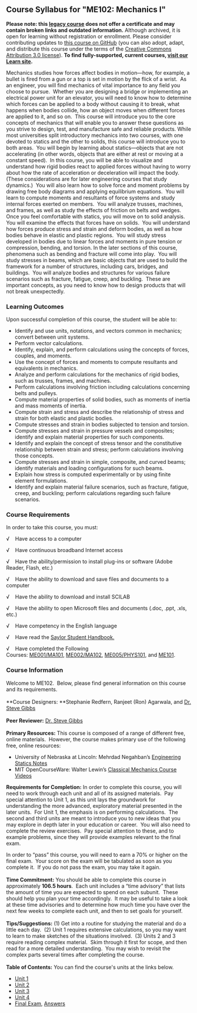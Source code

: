 Course Syllabus for "ME102: Mechanics I"
----------------------------------------

**Please note: this [legacy course](https://sayloracademy.zendesk.com/hc/en-us/articles/206089967) does not offer a certificate and may contain 
broken links and outdated information.** Although archived, it is open 
for learning without registration or enrollment. Please consider contributing 
updates to [this course on GitHub](https://github.com/saylordotorg/course_me102) 
(you can also adopt, adapt, and distribute this course under the terms of 
the [Creative Commons Attribution 3.0 license](http://creativecommons.org/licenses/by/3.0/)). **To find fully-supported, current courses, [visit our 
Learn site](https://learn.saylor.org).**

Mechanics studies how forces affect bodies in motion—how, for example, a
bullet is fired from a gun or a top is set in motion by the flick of a
wrist.  As an engineer, you will find mechanics of vital importance to
any field you choose to pursue.  Whether you are designing a bridge or
implementing an electrical power unit for an elevator, you will need to
know how to determine which forces can be applied to a body without
causing it to break, what happens when bodies collide, how an object
moves when different forces are applied to it, and so on.  This course
will introduce you to the core concepts of mechanics that will enable
you to answer these questions as you strive to design, test, and
manufacture safe and reliable products. While most universities split
introductory mechanics into two courses, with one devoted to statics and
the other to solids, this course will introduce you to both areas.  You
will begin by learning about statics—objects that are not accelerating
(in other words, objects that are either at rest or moving at a constant
speed).  In this course, you will be able to visualize and understand
how rigid bodies react to applied forces without having to worry about
how the rate of acceleration or deceleration will impact the body. 
(These considerations are for later engineering courses that study
dynamics.)  You will also learn how to solve force and moment problems
by drawing free body diagrams and applying equilibrium equations.  You
will learn to compute moments and resultants of force systems and study
internal forces exerted on members.  You will analyze trusses, machines,
and frames, as well as study the effects of friction on belts and
wedges. Once you feel comfortable with statics, you will move on to
solid analysis.  You will examine the effects that forces have on
solids.  You will understand how forces produce stress and strain and
deform bodies, as well as how bodies behave in elastic and plastic
regions.  You will study stress developed in bodies due to linear forces
and moments in pure tension or compression, bending, and torsion. In the
later sections of this course, phenomena such as bending and fracture
will come into play.  You will study stresses in beams, which are basic
objects that are used to build the framework for a number of structures,
including cars, bridges, and buildings.  You will analyze bodies and
structures for various failure scenarios such as fracture, fatigue,
creep, and buckling.  These are important concepts, as you need to know
how to design products that will not break unexpectedly.

### Learning Outcomes

Upon successful completion of this course, the student will be able
to:  

-   Identify and use units, notations, and vectors common in mechanics;
    convert between unit systems.
-   Perform vector calculations.
-   Identify, explain, and perform calculations using the concepts of
    forces, couples, and moments.
-   Use the concept of forces and moments to compute resultants and
    equivalents in mechanics.
-   Analyze and perform calculations for the mechanics of rigid bodies,
    such as trusses, frames, and machines.
-   Perform calculations involving friction including calculations
    concerning belts and pulleys.
-   Compute material properties of solid bodies, such as moments of
    inertia and mass moments of inertia.
-   Compute strain and stress and describe the relationship of stress
    and strain for both elastic and plastic bodies.
-   Compute stresses and strain in bodies subjected to tension and
    torsion.
-   Compute stresses and strain in pressure vessels and composites;
    identify and explain material properties for such components.
-   Identify and explain the concept of stress tensor and the
    constitutive relationship between strain and stress; perform
    calculations involving those concepts.
-   Compute stresses and strain in simple, composite, and curved beams;
    identify materials and loading configurations for such beams.
-   Explain how stress is computed experimentally or by using finite
    element formulations.
-   Identify and explain material failure scenarios, such as fracture,
    fatigue, creep, and buckling; perform calculations regarding such
    failure scenarios.

### Course Requirements

In order to take this course, you must:  
  
 √    Have access to a computer  
  
 √    Have continuous broadband Internet access  
  
 √    Have the ability/permission to install plug-ins or software (Adobe
Reader, Flash, etc.)  
  
 √    Have the ability to download and save files and documents to a
computer  
  
 √    Have the ability to download and install SCILAB  
  
 √    Have the ability to open Microsoft files and documents (.doc,
.ppt, .xls, etc.)  
  
 √    Have competency in the English language  
  
 √    Have read the [Saylor Student
Handbook.](https://resources.saylor.org/wwwresources/archived/site/wp-content/uploads/2012/05/Saylor-StudentHandbook.pdf)  
  
 √    Have completed the Following
Courses: [ME001/MA101](http://www.saylor.org/courses/me001/), [ME002/MA102](http://www.saylor.org/courses/me002/), [ME005/PHYS101](http://www.saylor.org/courses/me005/),
and [ME101](http://www.saylor.org/courses/me101/). 

### Course Information

Welcome to ME102.  Below, please find general information on this course
and its requirements.   
    
 **Course Designers: **Stephanie Redfern, Ranjeet (Ron) Agarwala, and
[Dr. Steve Gibbs](http://www.saylor.org/faculty-a-g/#DrSteveGibbs)  
    
 **Peer Reviewer:** [Dr. Steve
Gibbs](http://www.saylor.org/faculty-a-g/#DrSteveGibbs)  
    
 **Primary Resources:** This course is composed of a range of different
free, online materials.  However, the course makes primary use of the
following free, online resources:  

-   University of Nebraska­ at Lincoln: Mehrdad Negahban’s [Engineering
    Statics Notes](http://emweb.unl.edu/NEGAHBAN/EM223/Intro.htm)
-   MIT OpenCourseWare: Walter Lewin’s [Classical Mechanics Course
    Videos](http://ocw.mit.edu/courses/physics/8-01-physics-i-classical-mechanics-fall-1999/)

**Requirements for Completion:** In order to complete this course, you
will need to work through each unit and all of its assigned materials. 
Pay special attention to Unit 1, as this unit lays the groundwork for
understanding the more advanced, exploratory material presented in the
later units.  For Unit 1, the emphasis is on performing calculations.
 The second and third units are meant to introduce you to new ideas that
you may explore in depth later in your education or career.  You will
also need to complete the review exercises.  Pay special attention to
these, and to example problems, since they will provide examples
relevant to the final exam.  
  
 In order to “pass” this course, you will need to earn a 70% or higher
on the final exam.  Your score on the exam will be tabulated as soon as
you complete it.  If you do not pass the exam, you may take it again.  
    
 **Time Commitment:** You should be able to complete this course in
approximately **106.5 hours**.  Each unit includes a “time advisory”
that lists the amount of time you are expected to spend on each
subunit.  These should help you plan your time accordingly.  It may be
useful to take a look at these time advisories and to determine how much
time you have over the next few weeks to complete each unit, and then to
set goals for yourself.    
    
 **Tips/Suggestions:** (1) Get into a routine for studying the material
and do a little each day.  (2) Unit 1 requires extensive calculations,
so you may want to learn to make sketches of the situations involved.
 (3) Units 2 and 3 require reading complex material.  Skim through it
first for scope, and then read for a more detailed understanding.  You
may wish to revisit the complex parts several times after completing the
course.  
    
**Table of Contents:** You can find the course's units at the links below.

- [Unit 1](https://legacy.saylor.org/me102/Unit01/)
- [Unit 2](https://legacy.saylor.org/me102/Unit02/)
- [Unit 3](https://legacy.saylor.org/me102/Unit03/)
- [Unit 4](https://legacy.saylor.org/me102/Unit04/)
- [Final Exam](http://saylordotorg.github.io/LegacyExams/ME/ME102/ME102-FinalExam.html), [Answers](http://saylordotorg.github.io/LegacyExams/ME/ME102/ME102-FinalExam-Answers.html)
